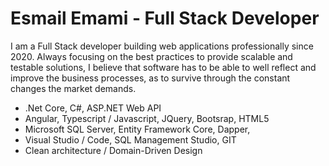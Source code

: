 # Esmail Emami - Full Stack Developer
I am a Full Stack developer building web applications professionally since 2020. Always focusing on the best practices to provide scalable and testable solutions, I believe that software has to be able to well reflect and improve the business processes, as to survive through the constant changes the market demands.

- .Net Core, C#, ASP.NET Web API
- Angular, Typescript / Javascript, JQuery, Bootsrap, HTML5
- Microsoft SQL Server, Entity Framework Core, Dapper,
- Visual Studio / Code, SQL Management Studio, GIT
- Clean architecture / Domain-Driven Design
